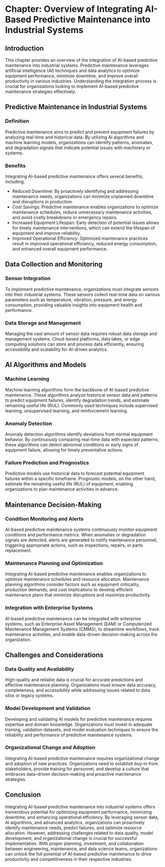 **Chapter: Overview of Integrating AI-Based Predictive Maintenance into Industrial Systems**
============================================================================================

Introduction
------------

This chapter provides an overview of the integration of AI-based predictive maintenance into industrial systems. Predictive maintenance leverages artificial intelligence (AI) techniques and data analytics to optimize equipment performance, minimize downtime, and improve overall productivity in various industries. Understanding the integration process is crucial for organizations looking to implement AI-based predictive maintenance strategies effectively.

Predictive Maintenance in Industrial Systems
--------------------------------------------

### Definition

Predictive maintenance aims to predict and prevent equipment failures by analyzing real-time and historical data. By utilizing AI algorithms and machine learning models, organizations can identify patterns, anomalies, and degradation signals that indicate potential issues with machinery or systems.

### Benefits

Integrating AI-based predictive maintenance offers several benefits, including:

* Reduced Downtime: By proactively identifying and addressing maintenance needs, organizations can minimize unplanned downtime and disruptions in production.
* Cost Savings: Predictive maintenance enables organizations to optimize maintenance schedules, reduce unnecessary maintenance activities, and avoid costly breakdowns or emergency repairs.
* Increased Equipment Lifespan: Early detection of potential issues allows for timely maintenance interventions, which can extend the lifespan of equipment and improve reliability.
* Improved Operational Efficiency: Optimized maintenance practices result in improved operational efficiency, reduced energy consumption, and enhanced overall equipment performance.

Data Collection and Monitoring
------------------------------

### Sensor Integration

To implement predictive maintenance, organizations must integrate sensors into their industrial systems. These sensors collect real-time data on various parameters such as temperature, vibration, pressure, and energy consumption, providing valuable insights into equipment health and performance.

### Data Storage and Management

Managing the vast amount of sensor data requires robust data storage and management systems. Cloud-based platforms, data lakes, or edge computing solutions can store and process data efficiently, ensuring accessibility and scalability for AI-driven analytics.

AI Algorithms and Models
------------------------

### Machine Learning

Machine learning algorithms form the backbone of AI-based predictive maintenance. These algorithms analyze historical sensor data and patterns to predict equipment failures, identify degradation trends, and estimate remaining useful life (RUL). Commonly used techniques include supervised learning, unsupervised learning, and reinforcement learning.

### Anomaly Detection

Anomaly detection algorithms identify deviations from normal equipment behavior. By continuously comparing real-time data with expected patterns, these algorithms can detect abnormal conditions or early signs of equipment failure, allowing for timely preventative actions.

### Failure Prediction and Prognostics

Predictive models use historical data to forecast potential equipment failures within a specific timeframe. Prognostic models, on the other hand, estimate the remaining useful life (RUL) of equipment, enabling organizations to plan maintenance activities in advance.

Maintenance Decision-Making
---------------------------

### Condition Monitoring and Alerts

AI-based predictive maintenance systems continuously monitor equipment conditions and performance metrics. When anomalies or degradation signals are detected, alerts are generated to notify maintenance personnel, triggering appropriate actions, such as inspections, repairs, or parts replacement.

### Maintenance Planning and Optimization

Integrating AI-based predictive maintenance enables organizations to optimize maintenance schedules and resource allocation. Maintenance planning algorithms consider factors such as equipment criticality, production demands, and cost implications to develop efficient maintenance plans that minimize disruptions and maximize productivity.

### Integration with Enterprise Systems

AI-based predictive maintenance can be integrated with enterprise systems, such as Enterprise Asset Management (EAM) or Computerized Maintenance Management Systems (CMMS), to streamline workflows, track maintenance activities, and enable data-driven decision-making across the organization.

Challenges and Considerations
-----------------------------

### Data Quality and Availability

High-quality and reliable data is crucial for accurate predictions and effective maintenance planning. Organizations must ensure data accuracy, completeness, and accessibility while addressing issues related to data silos or legacy systems.

### Model Development and Validation

Developing and validating AI models for predictive maintenance requires expertise and domain knowledge. Organizations must invest in adequate training, validation datasets, and model evaluation techniques to ensure the reliability and performance of predictive maintenance systems.

### Organizational Change and Adoption

Integrating AI-based predictive maintenance requires organizational change and adoption of new practices. Organizations need to establish buy-in from stakeholders, provide training for personnel, and develop a culture that embraces data-driven decision-making and proactive maintenance strategies.

Conclusion
----------

Integrating AI-based predictive maintenance into industrial systems offers tremendous potential for optimizing equipment performance, minimizing downtime, and enhancing operational efficiency. By leveraging sensor data, AI algorithms, and advanced analytics, organizations can proactively identify maintenance needs, predict failures, and optimize resource allocation. However, addressing challenges related to data quality, model development, and organizational change is crucial for successful implementation. With proper planning, investment, and collaboration between engineering, maintenance, and data science teams, organizations can unlock the full potential of AI-based predictive maintenance to drive productivity and competitiveness in their respective industries.
